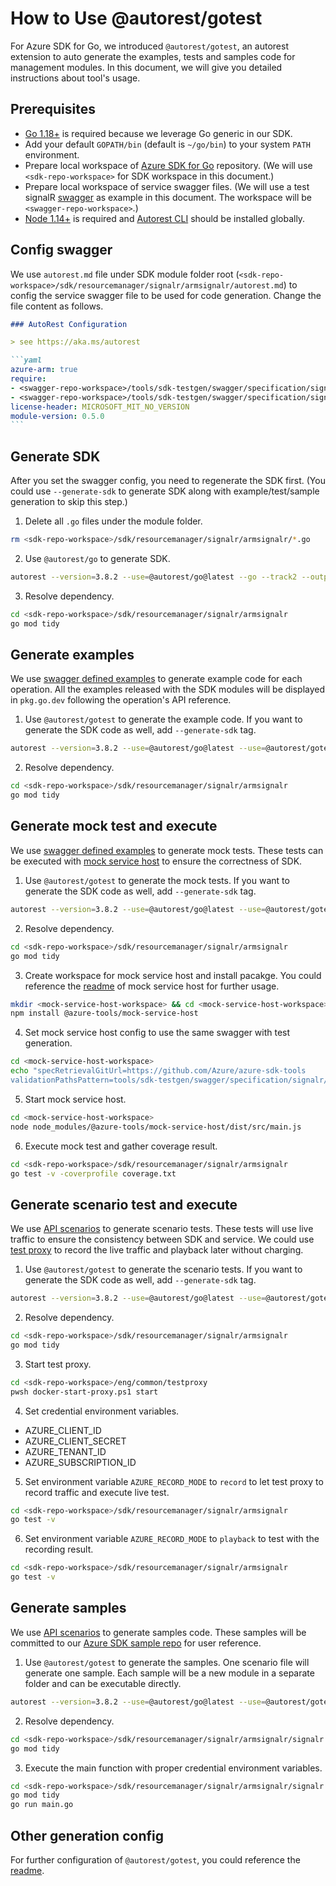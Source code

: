 # How to Use @autorest/gotest

For Azure SDK for Go, we introduced `@autorest/gotest`, an autorest extension to auto generate the examples, tests and samples code for management modules. In this document, we will give you detailed instructions about tool's usage.

## Prerequisites

- [Go 1.18+](https://go.dev/dl/) is required because we leverage Go generic in our SDK.
- Add your default `GOPATH/bin` (default is `~/go/bin`) to your system `PATH` environment.
- Prepare local workspace of [Azure SDK for Go](https://github.com/Azure/azure-sdk-for-go) repository.  (We will use `<sdk-repo-workspace>` for SDK workspace in this document.)
- Prepare local workspace of service swagger files. (We will use a test signalR [swagger](https://github.com/Azure/azure-sdk-tools/tree/main/tools/sdk-testgen/swagger/specification/signalr/resource-manager) as example in this document. The workspace will be `<swagger-repo-workspace>`.)
- [Node 1.14+](https://nodejs.org/en/download/) is required and [Autorest CLI](https://github.com/Azure/autorest/tree/main/packages/apps/autorest) should be installed globally.

## Config swagger

We use `autorest.md` file under SDK module folder root (`<sdk-repo-workspace>/sdk/resourcemanager/signalr/armsignalr/autorest.md`) to config the service swagger file to be used for code generation. Change the file content as follows.

````md
### AutoRest Configuration

> see https://aka.ms/autorest

```yaml
azure-arm: true
require:
- <swagger-repo-workspace>/tools/sdk-testgen/swagger/specification/signalr/resource-manager/readme.md
- <swagger-repo-workspace>/tools/sdk-testgen/swagger/specification/signalr/resource-manager/readme.go.md
license-header: MICROSOFT_MIT_NO_VERSION
module-version: 0.5.0
```
````


## Generate SDK

After you set the swagger config, you need to regenerate the SDK first. (You could use `--generate-sdk` to generate SDK along with example/test/sample generation to skip this step.)

1. Delete all `.go` files under the module folder.
```sh
rm <sdk-repo-workspace>/sdk/resourcemanager/signalr/armsignalr/*.go
```
2. Use `@autorest/go` to generate SDK.
```sh
autorest --version=3.8.2 --use=@autorest/go@latest --go --track2 --output-folder=<sdk-repo-workspace>/sdk/resourcemanager/signalr/armsignalr --file-prefix="zz_generated_" --clear-output-folder=false <sdk-repo-workspace>/sdk/resourcemanager/signalr/armsignalr/autorest.md
```
3. Resolve dependency.
```sh
cd <sdk-repo-workspace>/sdk/resourcemanager/signalr/armsignalr
go mod tidy
```

## Generate examples

We use [swagger defined examples](https://github.com/Azure/azure-rest-api-specs/blob/main/document/x-ms-examples.md) to generate example code for each operation. All the examples released with the SDK modules will be displayed in `pkg.go.dev` following the operation's API reference.

1. Use `@autorest/gotest` to generate the example code. If you want to generate the SDK code as well, add `--generate-sdk` tag.
```sh
autorest --version=3.8.2 --use=@autorest/go@latest --use=@autorest/gotest@latest --go --track2 --output-folder=<sdk-repo-workspace>/sdk/resourcemanager/signalr/armsignalr --clear-output-folder=false --go.clear-output-folder=false --testmodeler.generate-sdk-example <sdk-repo-workspace>/sdk/resourcemanager/signalr/armsignalr/autorest.md
```
2. Resolve dependency.
```sh
cd <sdk-repo-workspace>/sdk/resourcemanager/signalr/armsignalr
go mod tidy
```

## Generate mock test and execute

We use [swagger defined examples](https://github.com/Azure/azure-rest-api-specs/blob/main/document/x-ms-examples.md) to generate mock tests. These tests can be executed with [mock service host](https://github.com/Azure/azure-sdk-tools/tree/main/tools/mock-service-host) to ensure the correctness of SDK.

1.  Use `@autorest/gotest` to generate the mock tests. If you want to generate the SDK code as well, add `--generate-sdk` tag.
```sh
autorest --version=3.8.2 --use=@autorest/go@latest --use=@autorest/gotest@latest --go --track2 --output-folder=<sdk-repo-workspace>/sdk/resourcemanager/signalr/armsignalr --clear-output-folder=false --go.clear-output-folder=false --testmodeler.generate-mock-test <sdk-repo-workspace>/sdk/resourcemanager/signalr/armsignalr/autorest.md
```
2. Resolve dependency.
```sh
cd <sdk-repo-workspace>/sdk/resourcemanager/signalr/armsignalr
go mod tidy
```
3. Create workspace for mock service host and install pacakge. You could reference the [readme](https://github.com/Azure/azure-sdk-tools/tree/main/tools/mock-service-host#readme) of mock service host for further usage.
```sh
mkdir <mock-service-host-workspace> && cd <mock-service-host-workspace>
npm install @azure-tools/mock-service-host
```
4. Set mock service host config to use the same swagger with test generation.
```sh
cd <mock-service-host-workspace>
echo "specRetrievalGitUrl=https://github.com/Azure/azure-sdk-tools
validationPathsPattern=tools/sdk-testgen/swagger/specification/signalr/resource-manager/*/**/*.json" > .env
```
5. Start mock service host.
```sh
cd <mock-service-host-workspace>
node node_modules/@azure-tools/mock-service-host/dist/src/main.js
```
6. Execute mock test and gather coverage result.
```sh
cd <sdk-repo-workspace>/sdk/resourcemanager/signalr/armsignalr
go test -v -coverprofile coverage.txt
```

## Generate scenario test and execute

We use [API scenarios](https://github.com/Azure/azure-rest-api-specs/tree/main/document/api-scenario) to generate scenario tests. These tests will use live traffic to ensure the consistency between SDK and service. We could use [test proxy](https://github.com/Azure/azure-sdk-tools/tree/main/tools/test-proxy) to record the live traffic and playback later without charging.

1. Use `@autorest/gotest` to generate the scenario tests. If you want to generate the SDK code as well, add `--generate-sdk` tag.
```sh
autorest --version=3.8.2 --use=@autorest/go@latest --use=@autorest/gotest@latest --go --track2 --output-folder=<sdk-repo-workspace>/sdk/resourcemanager/signalr/armsignalr --clear-output-folder=false --go.clear-output-folder=false --testmodeler.generate-scenario-test <sdk-repo-workspace>/sdk/resourcemanager/signalr/armsignalr/autorest.md
```
2. Resolve dependency.
```sh
cd <sdk-repo-workspace>/sdk/resourcemanager/signalr/armsignalr
go mod tidy
```
3. Start test proxy.
```sh
cd <sdk-repo-workspace>/eng/common/testproxy
pwsh docker-start-proxy.ps1 start
```
4. Set credential environment variables.
- AZURE_CLIENT_ID
- AZURE_CLIENT_SECRET
- AZURE_TENANT_ID
- AZURE_SUBSCRIPTION_ID
5. Set environment variable `AZURE_RECORD_MODE` to `record` to let test proxy to record traffic and execute live test.
```sh
cd <sdk-repo-workspace>/sdk/resourcemanager/signalr/armsignalr
go test -v
```
6. Set environment variable `AZURE_RECORD_MODE` to `playback` to test with the recording result.
```sh
cd <sdk-repo-workspace>/sdk/resourcemanager/signalr/armsignalr
go test -v
```

## Generate samples

We use [API scenarios](https://github.com/Azure/azure-rest-api-specs/tree/main/document/api-scenario) to generate samples code. These samples will be committed to our [Azure SDK sample repo](https://github.com/azure-samples/azure-sdk-for-go-samples) for user reference.

1.  Use `@autorest/gotest` to generate the samples. One scenario file will generate one sample. Each sample will be a new module in a separate folder and can be executable directly.
```sh
autorest --version=3.8.2 --use=@autorest/go@latest --use=@autorest/gotest@latest --go --track2 --output-folder=<sdk-repo-workspace>/sdk/resourcemanager/signalr/armsignalr --clear-output-folder=false --go.clear-output-folder=false --testmodeler.generate-sdk-sample <sdk-repo-workspace>/sdk/resourcemanager/signalr/armsignalr/autorest.md
```
2. Resolve dependency.
```sh
cd <sdk-repo-workspace>/sdk/resourcemanager/signalr/armsignalr/signalr
go mod tidy
```
3. Execute the main function with proper credential environment variables.
```sh
cd <sdk-repo-workspace>/sdk/resourcemanager/signalr/armsignalr/signalr
go mod tidy
go run main.go
```

## Other generation config

For further configuration of `@autorest/gotest`, you could reference the [readme](https://github.com/Azure/azure-sdk-tools/tree/main/tools/sdk-testgen/packages/autorest.gotest#readme).
